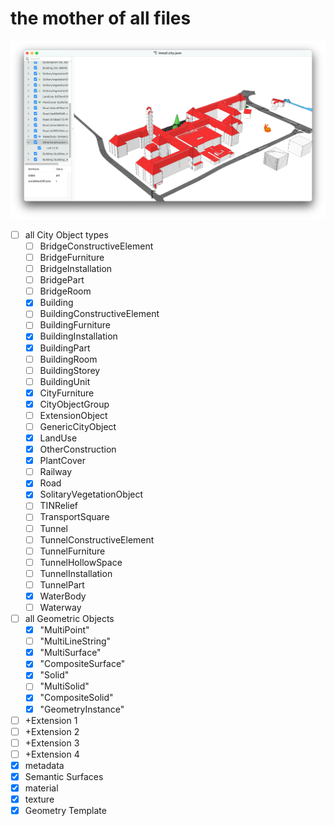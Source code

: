# the mother of all files

![](printscreen.png)


- [ ] all City Object types
    - [ ] BridgeConstructiveElement
    - [ ] BridgeFurniture
    - [ ] BridgeInstallation
    - [ ] BridgePart
    - [ ] BridgeRoom
    - [x] Building
    - [ ] BuildingConstructiveElement
    - [ ] BuildingFurniture
    - [x] BuildingInstallation
    - [x] BuildingPart
    - [ ] BuildingRoom
    - [ ] BuildingStorey
    - [ ] BuildingUnit
    - [x] CityFurniture
    - [x] CityObjectGroup
    - [ ] ExtensionObject
    - [ ] GenericCityObject
    - [x] LandUse
    - [x] OtherConstruction
    - [x] PlantCover
    - [ ] Railway
    - [x] Road
    - [x] SolitaryVegetationObject
    - [ ] TINRelief
    - [ ] TransportSquare
    - [ ] Tunnel
    - [ ] TunnelConstructiveElement
    - [ ] TunnelFurniture
    - [ ] TunnelHollowSpace
    - [ ] TunnelInstallation
    - [ ] TunnelPart
    - [x] WaterBody
    - [ ] Waterway
- [ ] all Geometric Objects
    - [x] "MultiPoint"
    - [ ] "MultiLineString"
    - [x] "MultiSurface"
    - [x] "CompositeSurface"
    - [x] "Solid"
    - [ ] "MultiSolid"
    - [x] "CompositeSolid"
    - [x] "GeometryInstance"
- [ ] +Extension 1
- [ ] +Extension 2
- [ ] +Extension 3
- [ ] +Extension 4
- [x] metadata
- [x] Semantic Surfaces
- [x] material
- [x] texture
- [x] Geometry Template
